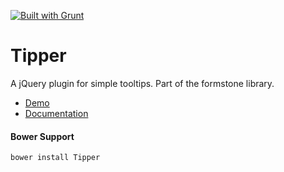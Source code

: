 <a href="http://gruntjs.com" target="_blank"><img src="https://cdn.gruntjs.com/builtwith.png" alt="Built with Grunt"></a> 
# Tipper 

A jQuery plugin for simple tooltips. Part of the formstone library. 

- [Demo](http://formstone.it/components/Tipper/demo/index.html) 
- [Documentation](http://formstone.it/tipper/) 

#### Bower Support 
`bower install Tipper` 